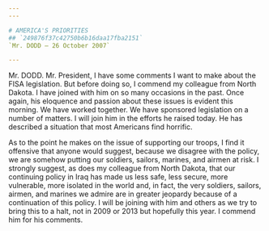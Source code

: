 ```yaml
---
---

# AMERICA'S PRIORITIES
## `249876f37c42750b6b16daa17fba2151`
`Mr. DODD — 26 October 2007`

---
```



Mr. DODD. Mr. President, I have some comments I want to make about 
the FISA legislation. But before doing so, I commend my colleague from 
North Dakota. I have joined with him on so many occasions in the past. 
Once again, his eloquence and passion about these issues is evident 
this morning. We have worked together. We have sponsored legislation on 
a number of matters. I will join him in the efforts he raised today. He 
has described a situation that most Americans find horrific.

As to the point he makes on the issue of supporting our troops, I 
find it offensive that anyone would suggest, because we disagree with 
the policy, we are somehow putting our soldiers, sailors, marines, and 
airmen at risk. I strongly suggest, as does my colleague from North 
Dakota, that our continuing policy in Iraq has made us less safe, less 
secure, more vulnerable, more isolated in the world and, in fact, the 
very soldiers, sailors, airmen, and marines we admire are in greater 
jeopardy because of a continuation of this policy. I will be joining 
with him and others as we try to bring this to a halt, not in 2009 or 
2013 but hopefully this year. I commend him for his comments.
